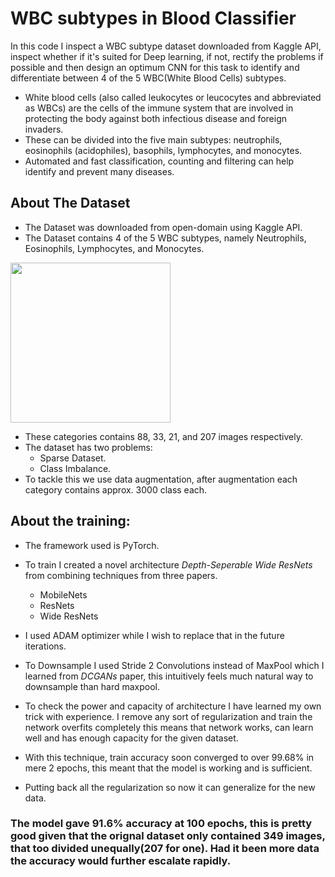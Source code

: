 # WBC subtypes in Blood Classifier
In this code I inspect a WBC subtype dataset downloaded from Kaggle API, inspect whether if it's suited for Deep learning, if not, rectify the problems if possible 
and then  design an optimum CNN for this task to identify and differentiate between 4 of the 5 WBC(White Blood Cells) subtypes.


- White blood cells (also called leukocytes or leucocytes and abbreviated as WBCs) are the cells of the immune system that are involved in protecting the body against both infectious disease and foreign invaders.
- These  can be divided into the five main subtypes: neutrophils, eosinophils (acidophiles), basophils, lymphocytes, and monocytes.
- Automated and fast classification, counting and filtering can help identify and prevent many diseases.

## About The Dataset
- The Dataset was downloaded from open-domain using Kaggle API.
- The Dataset contains 4 of the 5 WBC subtypes, namely Neutrophils, Eosinophils, Lymphocytes, and Monocytes.
<img src="https://raw.githubusercontent.com/saranshkarira/WBC-subtypes-in-blood-classifier/master/index.png" width="256" height="256" />

- These categories contains 88, 33, 21, and 207 images respectively.
- The dataset has two problems:
    - Sparse Dataset.
    - Class Imbalance.
- To tackle this we use data augmentation, after augmentation each category contains approx. 3000 class each.

## About the training:
- The framework used is PyTorch.
- To train I created a novel architecture *Depth-Seperable Wide ResNets* from combining techniques from three papers.
    - MobileNets
    - ResNets
    - Wide ResNets
- I used ADAM optimizer while I wish to replace that in the future iterations.
- To Downsample I used Stride 2 Convolutions instead of MaxPool which I learned from *DCGANs* paper, this intuitively feels much natural way to downsample than hard maxpool.

- To check the power and capacity of architecture I have learned my own trick with experience. I remove any sort of regularization and train the network overfits completely this means that network works, can learn well and has enough capacity for the given dataset.
- With this technique, train accuracy soon converged to over 99.68% in mere 2 epochs, this meant that the model is working and is sufficient.
- Putting back all the regularization so now it can generalize for the new data.

### The model gave 91.6% accuracy at 100 epochs, this is pretty good given that the orignal dataset only contained 349 images, that too divided unequally(207 for one). Had it been more data the accuracy would further escalate rapidly.
